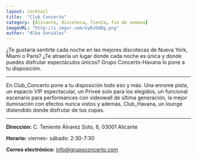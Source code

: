 ```yaml
---
layout: cocktail
title:  "Club Concerto"
category: [Alicante, discoteca, fiesta, fin de semana]
imageURL: "http://i.imgur.com/oyKzOdBg.png"
author: "Alba González"
---
```


¿Te gustaría sentirte cada noche en las mejores discotecas de Nueva York, Miami o París? ¿Te atraería un lugar donde cada noche es única y donde puedes disfrutar espectáculos únicos? Grupo Concerto-Havana lo pone a tu disposición.

*******************************************************************

En Club_Concerto pone a tu disposición todo eso y más. Una enrome pista, un espacio VIP espectacular, un Priveé solo para los elegidos, un funcional escenario para performances con videowall de última generación, la mejor iluminación con efectos nunca vistos y además, Club_Havana, un lounge distendido donde disfrutar de tus copas.

*******************************************************************

**Dirección:** C. Teniente Álvarez Soto, 6, 03001 Alicante

**Horario:**  viernes- sábado: 2:30-7:30

**Correo electrónico:** info@grupoconcerto.com

